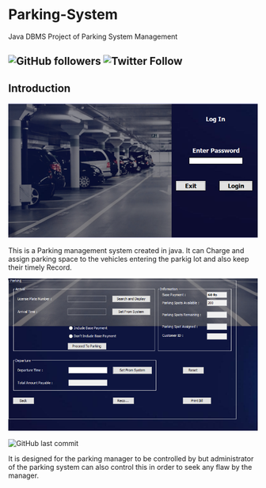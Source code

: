 # Parking-System
Java DBMS Project of Parking System Management

![GitHub followers](https://img.shields.io/github/followers/skyrunner360?label=Follow&style=social) ![Twitter Follow](https://img.shields.io/twitter/follow/skyrunner360?style=social)
---
## Introduction
![Alt text](./ps1.png "LogIn") 


This is a Parking management system created in java.
It can Charge and assign parking space to the vehicles entering the parkig lot and also keep their timely Record.

![Alt text](./ps2.png "Interface")


![GitHub last commit](https://img.shields.io/github/last-commit/skyrunner360/Java-Parking-System)

It is designed for the parking manager to be controlled by but administrator of the parking system can also control this in order to seek any flaw by the manager.
